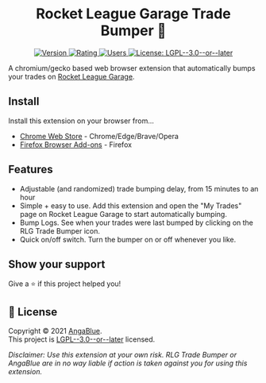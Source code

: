 <h1 align="center">Rocket League Garage Trade Bumper 🚗</h1>
<p align="center">
	<a href="https://chrome.google.com/webstore/detail/rlg-trade-bumper/hochdggaanpfbpoigfkmcnkekghmijbk" target="_blank">
  		<img alt="Version" src="https://img.shields.io/chrome-web-store/v/hochdggaanpfbpoigfkmcnkekghmijbk?label=Version">
  	</a>
	<a href="https://chrome.google.com/webstore/detail/rlg-trade-bumper/hochdggaanpfbpoigfkmcnkekghmijbk" target="_blank">
  		<img alt="Rating" src="https://img.shields.io/chrome-web-store/stars/hochdggaanpfbpoigfkmcnkekghmijbk?label=Rating">
  	</a>
	<a href="https://chrome.google.com/webstore/detail/rlg-trade-bumper/hochdggaanpfbpoigfkmcnkekghmijbk" target="_blank">
  		<img alt="Users" src="https://img.shields.io/chrome-web-store/users/hochdggaanpfbpoigfkmcnkekghmijbk?label=Users">
  	</a>
  	<a href="https://github.com/AngaBlue/rlg-trade-bumper/blob/master/LICENSE" target="_blank">
    	<img alt="License: LGPL--3.0--or--later" src="https://img.shields.io/github/license/AngaBlue/rlg-trade-bumper?color=green&label=License" />
  	</a>
</p>

A chromium/gecko based web browser extension that automatically bumps your trades on [Rocket League Garage](https://rocket-league.com).

## Install

Install this extension on your browser from...

- [Chrome Web Store](https://chrome.google.com/webstore/detail/rlg-trade-bumper/hochdggaanpfbpoigfkmcnkekghmijbk) - Chrome/Edge/Brave/Opera
- [Firefox Browser Add-ons](https://addons.mozilla.org/en-US/firefox/addon/rlg-trade-bumper/) - Firefox

## Features

- Adjustable (and randomized) trade bumping delay, from 15 minutes to an hour
- Simple + easy to use. Add this extension and open the "My Trades" page on Rocket League Garage to start automatically bumping.
- Bump Logs. See when your trades were last bumped by clicking on the RLG Trade Bumper icon.
- Quick on/off switch. Turn the bumper on or off whenever you like.

## Show your support

Give a ⭐️ if this project helped you!

## 📝 License

Copyright © 2021 [AngaBlue](https://github.com/AngaBlue).<br />
This project is [LGPL--3.0--or--later](https://github.com/AngaBlue/rlg-trade-bumper/blob/master/LICENSE) licensed.

_Disclaimer: Use this extension at your own risk. RLG Trade Bumper or AngaBlue are in no way liable if action is taken against you for using this extension._
